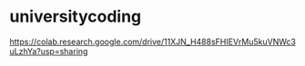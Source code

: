 # universitycoding
https://colab.research.google.com/drive/11XJN_H488sFHIEVrMu5kuVNWc3uLzhYa?usp=sharing
